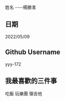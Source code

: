 姓名
----楊勝淮


日期
----
2022/05/09

Github Username
---------------
yyy-172

我最喜歡的三件事
---------------
吃飯 玩樂團 彈吉他
